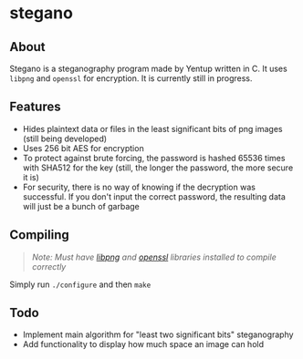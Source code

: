 # stegano

## About

Stegano is a steganography program made by Yentup written in C. It uses `libpng` and `openssl` for encryption. It is currently still in progress.

## Features

* Hides plaintext data or files in the least significant bits of png images (still being developed)
* Uses 256 bit AES for encryption
 * To protect against brute forcing, the password is hashed 65536 times with SHA512 for the key (still, the longer the password, the more secure it is)
 * For security, there is no way of knowing if the decryption was successful. If you don't input the correct password, the resulting data will just be a bunch of garbage

## Compiling
> _Note: Must have [libpng](http://libpng.org/pub/png/libpng.html) and [openssl](https://www.openssl.org/) libraries installed to compile correctly_

Simply run `./configure` and then `make` 

## Todo

* Implement main algorithm for "least two significant bits" steganography
* Add functionality to display how much space an image can hold
